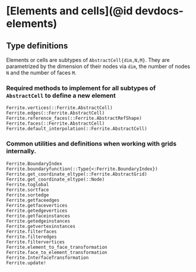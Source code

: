# [Elements and cells](@id devdocs-elements)

## Type definitions

Elements or cells are subtypes of `AbstractCell{dim,N,M}`. They are parametrized by
the dimension of their nodes via `dim`, the number of nodes `N` and the number
of faces `M`.

### Required methods to implement for all subtypes of `AbstractCell` to define a new element

```@docs
Ferrite.vertices(::Ferrite.AbstractCell)
Ferrite.edges(::Ferrite.AbstractCell)
Ferrite.reference_faces(::Ferrite.AbstractRefShape)
Ferrite.faces(::Ferrite.AbstractCell)
Ferrite.default_interpolation(::Ferrite.AbstractCell)
```

### Common utilities and definitions when working with grids internally.

```@docs
Ferrite.BoundaryIndex
Ferrite.boundaryfunction(::Type{<:Ferrite.BoundaryIndex})
Ferrite.get_coordinate_eltype(::Ferrite.AbstractGrid)
Ferrite.get_coordinate_eltype(::Node)
Ferrite.toglobal
Ferrite.sortface
Ferrite.sortedge
Ferrite.getfaceedges
Ferrite.getfacevertices
Ferrite.getedgevertices
Ferrite.getfaceinstances
Ferrite.getedgeinstances
Ferrite.getvertexinstances
Ferrite.filterfaces
Ferrite.filteredges
Ferrite.filtervertices
Ferrite.element_to_face_transformation
Ferrite.face_to_element_transformation
Ferrite.InterfaceTransformation
Ferrite.update!
```
